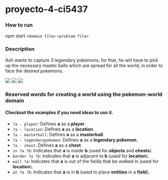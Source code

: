 # proyecto-4-ci5437

### How to run

npm start  `<domain file>` `<problem file>`

### Description

Ash wants to capture 3 legendary pokemons, for that, he will have to pick up the necessary master balls which are spread for all the world, in order to face the desired pokemons.

![](https://raw.githubusercontent.com/PokeAPI/sprites/master/sprites/pokemon/back/243.png)
![](https://raw.githubusercontent.com/PokeAPI/sprites/master/sprites/pokemon/back/244.png)
![](https://raw.githubusercontent.com/PokeAPI/sprites/master/sprites/pokemon/back/245.png)

### Reserved words for creating a world using the pokemon-world domain

#### Checkout the examples if you need ideas to use it.

- `?a - player`: Defines **a** as a **player**.
- `?a - location`: Defines **a** as a **location**.
- `?a - masterball`: Defines **a** as a **masterball**.
- `?a - legendarypokemon`: Defines **a** as a **legendary pokemon**.
- `?a - chest`: Defines **a** as a **chest**.
- `in ?a ?b`: Indicates that **a** is inside **b** (used for **objects** and **chests**).
- `border ?a ?b`: Indicates that **a** is adjacent to **b** (used for **location**).
- `wall ?a`: Indicates that **a** is out of the fields that be walked in (used for **location**).
- `at ?a ?b`: Indicates that **a** is in **b** (used to place **entities** in a **field**).